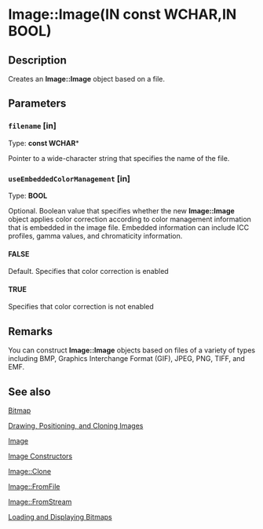 # Image::Image(IN const WCHAR,IN BOOL)

## Description

Creates an **Image::Image** object based on a file.

## Parameters

### `filename` [in]

Type: **const WCHAR***

Pointer to a wide-character string that specifies the name of the file.

### `useEmbeddedColorManagement` [in]

Type: **BOOL**

Optional. Boolean value that specifies whether the new **Image::Image** object applies color correction according to color management information that is embedded in the image file. Embedded information can include ICC profiles, gamma values, and chromaticity information.

#### FALSE

Default. Specifies that color correction is enabled

#### TRUE

Specifies that color correction is not enabled

## Remarks

You can construct **Image::Image** objects based on files of a variety of types including BMP, Graphics Interchange Format (GIF), JPEG, PNG, TIFF, and EMF.

## See also

[Bitmap](https://learn.microsoft.com/windows/desktop/api/gdiplusheaders/nl-gdiplusheaders-bitmap)

[Drawing, Positioning, and Cloning Images](https://learn.microsoft.com/windows/desktop/gdiplus/-gdiplus-drawing-positioning-and-cloning-images-about)

[Image](https://learn.microsoft.com/windows/desktop/api/gdiplusheaders/nl-gdiplusheaders-image)

[Image Constructors](https://learn.microsoft.com/windows/desktop/api/gdiplusheaders/nf-gdiplusheaders-image-image(gpimage_status))

[Image::Clone](https://learn.microsoft.com/windows/desktop/api/gdiplusheaders/nf-gdiplusheaders-image-clone)

[Image::FromFile](https://learn.microsoft.com/windows/desktop/api/gdiplusheaders/nf-gdiplusheaders-image-fromfile)

[Image::FromStream](https://learn.microsoft.com/windows/desktop/api/gdiplusheaders/nf-gdiplusheaders-image-fromstream)

[Loading and Displaying Bitmaps](https://learn.microsoft.com/windows/desktop/gdiplus/-gdiplus-loading-and-displaying-bitmaps-use)